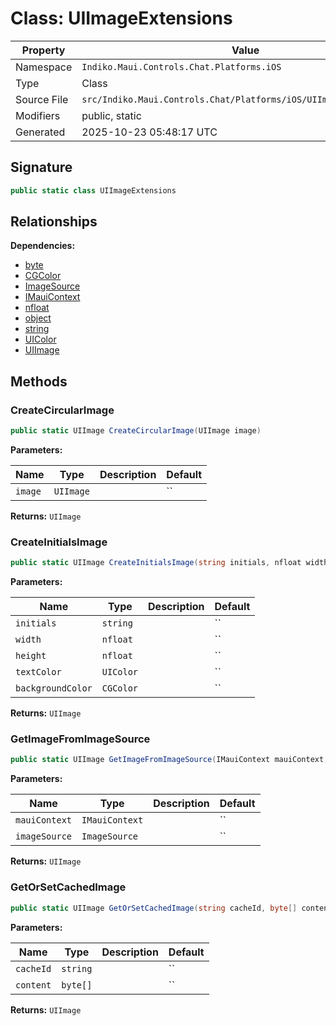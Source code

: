 # Class: UIImageExtensions

| Property | Value |
|----------|-------|
| Namespace | `Indiko.Maui.Controls.Chat.Platforms.iOS` |
| Type | Class |
| Source File | `src/Indiko.Maui.Controls.Chat/Platforms/iOS/UIImageExtensions.cs` |
| Modifiers | public, static |
| Generated | 2025-10-23 05:48:17 UTC |

## Signature

```csharp
public static class UIImageExtensions
```

## Relationships

**Dependencies:**
- [byte](byte.md)
- [CGColor](CGColor.md)
- [ImageSource](ImageSource.md)
- [IMauiContext](IMauiContext.md)
- [nfloat](nfloat.md)
- [object](object.md)
- [string](string.md)
- [UIColor](UIColor.md)
- [UIImage](UIImage.md)

## Methods

### CreateCircularImage

```csharp
public static UIImage CreateCircularImage(UIImage image)
```

**Parameters:**

| Name | Type | Description | Default |
|------|------|-------------|---------|
| `image` | `UIImage` |  | `` |

**Returns:** `UIImage`

### CreateInitialsImage

```csharp
public static UIImage CreateInitialsImage(string initials, nfloat width, nfloat height, UIColor textColor, CGColor backgroundColor)
```

**Parameters:**

| Name | Type | Description | Default |
|------|------|-------------|---------|
| `initials` | `string` |  | `` |
| `width` | `nfloat` |  | `` |
| `height` | `nfloat` |  | `` |
| `textColor` | `UIColor` |  | `` |
| `backgroundColor` | `CGColor` |  | `` |

**Returns:** `UIImage`

### GetImageFromImageSource

```csharp
public static UIImage GetImageFromImageSource(IMauiContext mauiContext, ImageSource imageSource)
```

**Parameters:**

| Name | Type | Description | Default |
|------|------|-------------|---------|
| `mauiContext` | `IMauiContext` |  | `` |
| `imageSource` | `ImageSource` |  | `` |

**Returns:** `UIImage`

### GetOrSetCachedImage

```csharp
public static UIImage GetOrSetCachedImage(string cacheId, byte[] content)
```

**Parameters:**

| Name | Type | Description | Default |
|------|------|-------------|---------|
| `cacheId` | `string` |  | `` |
| `content` | `byte[]` |  | `` |

**Returns:** `UIImage`

